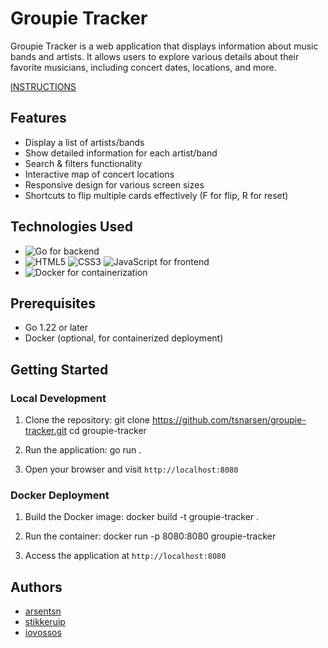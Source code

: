 # Groupie Tracker

Groupie Tracker is a web application that displays information about music bands and artists. It allows users to explore various details about their favorite musicians, including concert dates, locations, and more.

[INSTRUCTIONS](https://github.com/01-edu/public/tree/master/subjects/groupie-tracker)

## Features

- Display a list of artists/bands
- Show detailed information for each artist/band
- Search & filters functionality
- Interactive map of concert locations
- Responsive design for various screen sizes
- Shortcuts to flip multiple cards effectively (F for flip, R for reset)

## Technologies Used

- ![Go](https://img.shields.io/badge/-Go-00ADD8?style=flat&logo=go&logoColor=white) for backend
- ![HTML5](https://img.shields.io/badge/-HTML5-E34F26?style=flat&logo=html5&logoColor=white) ![CSS3](https://img.shields.io/badge/-CSS3-1572B6?style=flat&logo=css3&logoColor=white) ![JavaScript](https://img.shields.io/badge/-JavaScript-F7DF1E?style=flat&logo=javascript&logoColor=black) for frontend
- ![Docker](https://img.shields.io/badge/-Docker-2496ED?style=flat&logo=docker&logoColor=white) for containerization

## Prerequisites

- Go 1.22 or later
- Docker (optional, for containerized deployment)

## Getting Started

### Local Development

1. Clone the repository:
git clone https://github.com/tsnarsen/groupie-tracker.git
cd groupie-tracker

3. Run the application:
go run .

4. Open your browser and visit `http://localhost:8080`

### Docker Deployment

1. Build the Docker image:
docker build -t groupie-tracker .

2. Run the container:
docker run -p 8080:8080 groupie-tracker

3. Access the application at `http://localhost:8080`

## Authors

- [arsentsn](https://github.com/arsentsn)
- [stikkeruip](https://github.com/stikkeruip)
- [iovossos](https://github.com/iovossos)
